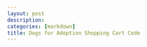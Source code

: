 ```yaml
---
layout: post
description: 
categories: [markdown]
title: Dogs for Adoption Shopping Cart Code 
---
```


<html>
<head>
<style>

<div class="container">
		<!--  Shopping cart table wrapper  -->
		<div id="shopping-cart">
			<div class="txt-heading">
				<h1>Shopping cart</h1>
			</div>
			<a onClick="emptyCart()" id="btnEmpty">Empty Cart</a>
			<table class="tbl-cart" cellpadding="10" cellspacing="1">
				<thead>
					<tr>
						<th>Name</th>
						<th class='text-right' width="10%">Unit Price</th>
						<th class='text-right' width="5%">Quantity</th>
						<th class='text-right' width="10%">Sub Total</th>
					</tr>
				</thead>
				<!--  Cart table to load data on "add to cart" action -->
				<tbody id="cartTableBody">
				</tbody>
				<tfoot>
					<tr>
						<td class="text-right">Total:</td>
						<td id="itemCount" class="text-right" colspan="2"></td>
						<td id="totalAmount" class="text-right"></td>
					</tr>
				</tfoot>
			</table>
		</div>
		<!-- Product gallery shell to load HTML from JavaScript code -->
		<div id="product-grid">
			<div class="txt-heading">
				<h1>Products</h1>
			</div>
			<div id="product-item-container"></div>
</style>
</head>
<body>

<script>
  (document).ready(function() {
    var productItem = [{
        productName: "FinePix Pro2 3D Camera",
        price: "1800.00",
        photo: "camera.jpg"
      },
      {
        productName: "EXP Portable Hard Drive",
        price: "800.00",
        photo: "external-hard-drive.jpg"
      },
      {
        productName: "Luxury Ultra thin Wrist Watch",
        price: "500.00",
        photo: "laptop.jpg"
      },
      {
        productName: "XP 1155 Intel Core Laptop",
        price: "1000.00",
        photo: "watch.jpg"
      }];
    showProductGallery(productItem);
  });

  function showProductGallery(product) {
    //Iterate javascript shopping cart array
    var productHTML = "";
    product.forEach(function(item) {
      productHTML += '<div class="product-item">'+
            '<img src="product-images/' + item.photo + '">'+
            '<div class="productname">' + item.productName + '</div>'+
            '<div class="price">$<span>' + item.price + '</span></div>'+
            '<div class="cart-action">'+
              '<input type="text" class="product-quantity" name="quantity" value="1" size="2" />'+
              '<input type="submit" value="Add to Cart" class="add-to-cart" onClick="addToCart(this)" />'+
            '</div>'+
          '</div>';
          "<tr>";
      
    });
    ('#product-item-container').html(productHTML);
  }

  function addToCart(element) {
    var productParent = $(element).closest('div.product-item');

    var price = $(productParent).find('.price span').text();
    var productName = $(productParent).find('.productname').text();
    var quantity = $(productParent).find('.product-quantity').val();

    var cartItem = {
      productName: productName,
      price: price,
      quantity: quantity
    };
    var cartItemJSON = JSON.stringify(cartItem);

    var cartArray = new Array();
    // If javascript shopping cart session is not empty
    if (sessionStorage.getItem('shopping-cart')) {
      cartArray = JSON.parse(sessionStorage.getItem('shopping-cart'));
    }
    cartArray.push(cartItemJSON);

    var cartJSON = JSON.stringify(cartArray);
    sessionStorage.setItem('shopping-cart', cartJSON);
    showCartTable();

    function addToCart(element) {
	var productParent = $(element).closest('div.product-item');

	var price = $(productParent).find('.price span').text();
	var productName = $(productParent).find('.productname').text();
	var quantity = $(productParent).find('.product-quantity').val();

	var cartItem = {
		productName: productName,
		price: price,
		quantity: quantity
	};
	var cartItemJSON = JSON.stringify(cartItem);

	var cartArray = new Array();
	// If javascript shopping cart session is not empty
	if (sessionStorage.getItem('shopping-cart')) {
		cartArray = JSON.parse(sessionStorage.getItem('shopping-cart'));
	}
	cartArray.push(cartItemJSON);

	var cartJSON = JSON.stringify(cartArray);
	sessionStorage.setItem('shopping-cart', cartJSON);
	showCartTable();
}

function emptyCart() {
	if (sessionStorage.getItem('shopping-cart')) {
		// Clear JavaScript sessionStorage by index
		sessionStorage.removeItem('shopping-cart');
		showCartTable();
	}
}

function showCartTable() {
	var cartRowHTML = "";
	var itemCount = 0;
	var grandTotal = 0;

	var price = 0;
	var quantity = 0;
	var subTotal = 0;

	if (sessionStorage.getItem('shopping-cart')) {
		var shoppingCart = JSON.parse(sessionStorage.getItem('shopping-cart'));
		itemCount = shoppingCart.length;

		//Iterate javascript shopping cart array
		shoppingCart.forEach(function(item) {
			var cartItem = JSON.parse(item);
			price = parseFloat(cartItem.price);
			quantity = parseInt(cartItem.quantity);
			subTotal = price * quantity

			cartRowHTML += "<tr>" +
				"<td>" + cartItem.productName + "</td>" +
				"<td class='text-right'>$" + price.toFixed(2) + "</td>" +
				"<td class='text-right'>" + quantity + "</td>" +
				"<td class='text-right'>$" + subTotal.toFixed(2) + "</td>" +
				"</tr>";

			grandTotal += subTotal;
		});
	}

	('#cartTableBody').html(cartRowHTML);
	('#itemCount').text(itemCount);
	('#totalAmount').text("$" + grandTotal.toFixed(2));
</script>


